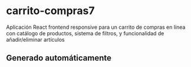 # carrito-compras7

Aplicación React frontend responsive para un carrito de compras en línea con catálogo de productos, sistema de filtros, y funcionalidad de añadir/eliminar artículos

## Generado automáticamente